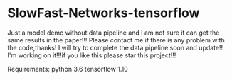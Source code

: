 # SlowFast-Networks-tensorflow

Just a model demo without data pipeline and I am not sure it can get the same results in the paper!!!
Please contact me if there is any problem with the code,thanks!
I will try to complete the data pipeline soon and update!!
I'm working on it!!!if you like this please star this project!!!

Requirements:
python 3.6
tensorflow 1.10

